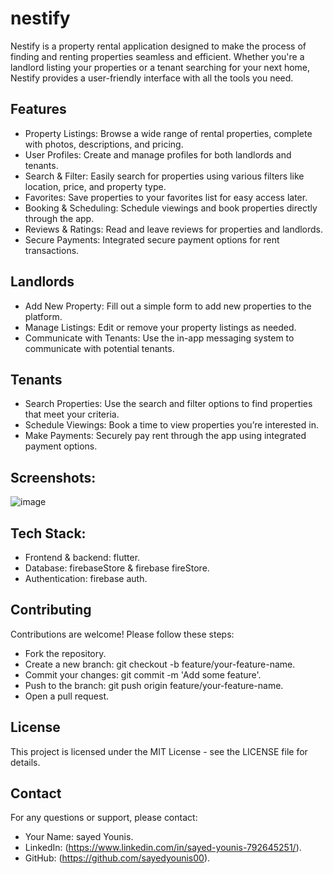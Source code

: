 # nestify

Nestify is a property rental application designed to make the process of finding and renting properties seamless and efficient. Whether you're a landlord listing your properties or a tenant searching for your next home, Nestify provides a user-friendly interface with all the tools you need.

## Features
- Property Listings: Browse a wide range of rental properties, complete with photos, descriptions, and pricing.
- User Profiles: Create and manage profiles for both landlords and tenants.
- Search & Filter: Easily search for properties using various filters like location, price, and property type.
- Favorites: Save properties to your favorites list for easy access later.
- Booking & Scheduling: Schedule viewings and book properties directly through the app.
- Reviews & Ratings: Read and leave reviews for properties and landlords.
- Secure Payments: Integrated secure payment options for rent transactions.

  
## Landlords
- Add New Property: Fill out a simple form to add new properties to the platform.
- Manage Listings: Edit or remove your property listings as needed.
- Communicate with Tenants: Use the in-app messaging system to communicate with potential tenants.
  
## Tenants
- Search Properties: Use the search and filter options to find properties that meet your criteria.
- Schedule Viewings: Book a time to view properties you’re interested in.
- Make Payments: Securely pay rent through the app using integrated payment options.

## Screenshots:
![image](https://github.com/user-attachments/assets/45b23e79-d91c-42fa-9d9f-7375f0c6c3bd)






## Tech Stack:

- Frontend & backend: flutter.
- Database: firebaseStore & firebase fireStore.
- Authentication: firebase auth.

## Contributing
Contributions are welcome! Please follow these steps:

- Fork the repository.
- Create a new branch: git checkout -b feature/your-feature-name.
- Commit your changes: git commit -m 'Add some feature'.
- Push to the branch: git push origin feature/your-feature-name.
- Open a pull request.

## License
This project is licensed under the MIT License - see the LICENSE file for details.

## Contact
For any questions or support, please contact:

- Your Name: sayed Younis.
- LinkedIn: (https://www.linkedin.com/in/sayed-younis-792645251/).
- GitHub: (https://github.com/sayedyounis00).

